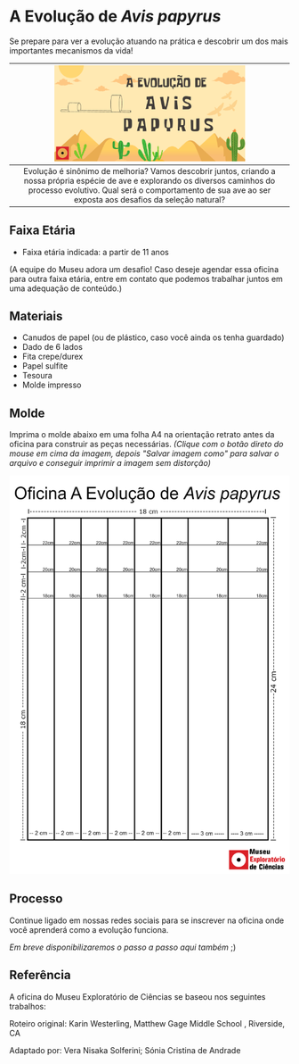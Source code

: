 # A Evolução de _Avis papyrus_

Se prepare para ver a evolução atuando na prática e descobrir um dos mais importantes mecanismos da vida!

|<img src="ave.png" width="70%" height="70%"> |
| :-----:|
|Evolução é sinônimo de melhoria? Vamos descobrir juntos, criando a nossa própria espécie de ave e explorando os diversos caminhos do processo evolutivo. Qual será o comportamento de sua ave ao ser exposta aos desafios da seleção natural?|

## Faixa Etária
* Faixa etária indicada: a partir de 11 anos

(A equipe do Museu adora um desafio! Caso deseje agendar essa oficina para outra faixa etária, entre em contato que podemos trabalhar juntos em uma adequação de conteúdo.)

## Materiais
* Canudos de papel (ou de plástico, caso você ainda os tenha guardado)
* Dado de 6 lados
* Fita crepe/durex
* Papel sulfite
* Tesoura
* Molde impresso

## Molde
Imprima o molde abaixo em uma folha A4 na orientação retrato antes da oficina para construir as peças necessárias. _(Clique com o botão direto do mouse em cima da imagem, depois "Salvar imagem como" para salvar o arquivo e conseguir imprimir a imagem sem distorção)_

![Molde_Avis](Molde_Avis_Papyrus_3.png)

## Processo
Continue ligado em nossas redes sociais para se inscrever na oficina onde você aprenderá como a evolução funciona.

_Em breve disponibilizaremos o passo a passo aqui também_ ;)


## Referência
A oficina do Museu Exploratório de Ciências se baseou nos seguintes trabalhos:

Roteiro original: Karin Westerling, Matthew Gage Middle School , Riverside, CA

Adaptado por: Vera Nisaka Solferini; Sónia Cristina de Andrade
